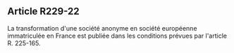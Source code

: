 Article R229-22
----
La transformation d'une société anonyme en société européenne immatriculée en
France est publiée dans les conditions prévues par l'article R. 225-165.
